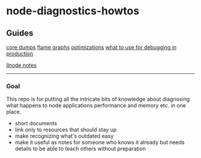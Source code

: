 # node-diagnostics-howtos


## Guides

[core dumps](core-dumps.md)
[flame graphs](flame-graphs.md)
[optimizations](optimizations.md)
[what to use for debugging in production](tbd.md)

[llnode notes](llnode.md)

----
### Goal

This repo is for putting all the intricate bits of knowledge about diagnosing what happens to node applications performance and memory etc. in one place.

- short documents
- link only to resources that should stay up
- make recognizing what's outdated easy
- make it useful as notes for someone who knows it already but needs details to be able to teach others without preparation
